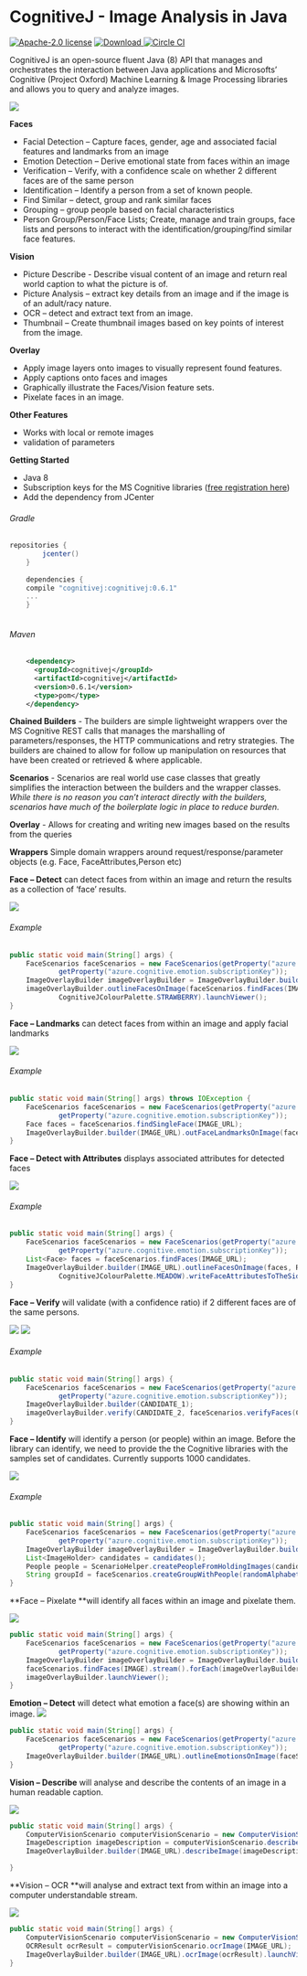 # CognitiveJ - Image Analysis in Java
 [![Apache-2.0 license](http://img.shields.io/badge/license-Apache-brightgreen.svg)](http://www.apache.org/licenses/LICENSE-2.0.html)
  [ ![Download](https://api.bintray.com/packages/cognitivej/CognitiveJ/CognitiveJ/images/download.svg) ](https://bintray.com/cognitivej/CognitiveJ/CognitiveJ/_latestVersion)
   [![Circle CI](https://circleci.com/gh/CognitiveJ/cognitivej.png?style=badge)](https://circleci.com/gh/CognitiveJ/cognitivej)


CognitiveJ is an open-source fluent Java (8) API that manages and orchestrates the interaction between Java applications and 
Microsofts’ Cognitive (Project Oxford) Machine Learning & Image Processing libraries and allows you to query and analyze images.   

![](https://iwkelly.files.wordpress.com/2016/05/screen-shot-2016-05-11-at-11-54-02.png) 

**Faces**

*   Facial Detection – Capture faces, gender, age and associated facial features and landmarks from an image
*   Emotion Detection – Derive emotional state from faces within an image
*   Verification – Verify, with a confidence scale on whether 2 different faces are of the same person
*   Identification – Identify a person from a set of known people.
*   Find Similar – detect, group and rank similar faces
*   Grouping – group people based on facial characteristics
*   Person Group/Person/Face Lists; Create, manage and train groups, face lists and persons to interact with the identification/grouping/find similar face features.


**Vision**

*   Picture Describe - Describe visual content of an image and return real world caption to what the picture is of.
*   Picture Analysis – extract key details from an image and if the image is of an adult/racy nature.
*   OCR – detect and extract text from an image.
*   Thumbnail – Create thumbnail images based on key points of interest from the image.

**Overlay**

*   Apply image layers onto images to visually represent found features.
*   Apply captions onto faces and images
*   Graphically illustrate the Faces/Vision feature sets.
*   Pixelate faces in an image.

**Other Features**

*   Works with local or remote images
*   validation of parameters

**Getting Started**

*   Java 8
*   Subscription keys for the MS Cognitive libraries ([free registration here](https://www.microsoft.com/cognitive-services/))
*   Add the dependency from JCenter

###### Gradle
```groovy
repositories {
        jcenter()
    }
    
    dependencies {
    compile "cognitivej:cognitivej:0.6.1"
    ...
    }
    
```
###### Maven
```xml
    <dependency>
      <groupId>cognitivej</groupId>
      <artifactId>cognitivej</artifactId>
      <version>0.6.1</version>
      <type>pom</type>
    </dependency>
```


**Chained Builders** - The builders are simple lightweight wrappers over the MS Cognitive REST calls that manages the marshalling of parameters/responses, the HTTP communications and retry strategies. The builders are chained to allow for follow up manipulation on resources that have been created or retrieved & where applicable. 

**Scenarios** - Scenarios are real world use case classes that greatly simplifies the interaction between the builders and the wrapper classes. _While there is no reason you can’t interact directly with the builders, scenarios have much of the boilerplate logic in place to reduce burden._ 

**Overlay** - Allows for creating and writing new images based on the results from the queries 

**Wrappers** Simple domain wrappers around request/response/parameter objects (e.g. Face, FaceAttributes,Person etc)
 
**Face – Detect** can detect faces from within an image and return the results as a collection of ‘face’ results. 

![](https://iwkelly.files.wordpress.com/2016/05/screen-shot-2016-05-11-at-12-22-30.png)

 
###### Example
```java
public static void main(String[] args) {
    FaceScenarios faceScenarios = new FaceScenarios(getProperty("azure.cognitive.subscriptionKey"),
            getProperty("azure.cognitive.emotion.subscriptionKey"));
    ImageOverlayBuilder imageOverlayBuilder = ImageOverlayBuilder.builder(IMAGE_URL);
    imageOverlayBuilder.outlineFacesOnImage(faceScenarios.findFaces(IMAGE_URL), RectangleType.FULL,
            CognitiveJColourPalette.STRAWBERRY).launchViewer();
}
```


**Face – Landmarks** can detect faces from within an image and apply facial landmarks 

![](https://iwkelly.files.wordpress.com/2016/05/screen-shot-2016-05-12-at-15-18-59.png)

###### Example
```java
public static void main(String[] args) throws IOException {
    FaceScenarios faceScenarios = new FaceScenarios(getProperty("azure.cognitive.subscriptionKey"), 
            getProperty("azure.cognitive.emotion.subscriptionKey"));
    Face faces = faceScenarios.findSingleFace(IMAGE_URL);
    ImageOverlayBuilder.builder(IMAGE_URL).outFaceLandmarksOnImage(faces).launchViewer();
}
```

**Face – Detect with Attributes** displays associated attributes for detected faces 

![](https://iwkelly.files.wordpress.com/2016/05/screen-shot-2016-05-11-at-12-56-15.png)

###### Example
```java
public static void main(String[] args) {
    FaceScenarios faceScenarios = new FaceScenarios(getProperty("azure.cognitive.subscriptionKey"),
            getProperty("azure.cognitive.emotion.subscriptionKey"));
    List<Face> faces = faceScenarios.findFaces(IMAGE_URL);
    ImageOverlayBuilder.builder(IMAGE_URL).outlineFacesOnImage(faces, RectangleType.CORNERED,
            CognitiveJColourPalette.MEADOW).writeFaceAttributesToTheSide(faces, CognitiveJColourPalette.MEADOW).launchViewer();
}
```

**Face – Verify** will validate (with a confidence ratio) if 2 different faces are of the same persons.
 
 ![](https://iwkelly.files.wordpress.com/2016/05/screen-shot-2016-05-11-at-13-04-38.png)
 ![](https://iwkelly.files.wordpress.com/2016/05/screen-shot-2016-05-11-at-13-06-31.png)

###### Example
```java
public static void main(String[] args) {
    FaceScenarios faceScenarios = new FaceScenarios(getProperty("azure.cognitive.subscriptionKey"),
            getProperty("azure.cognitive.emotion.subscriptionKey"));
    ImageOverlayBuilder.builder(CANDIDATE_1);
    imageOverlayBuilder.verify(CANDIDATE_2, faceScenarios.verifyFaces(CANDIDATE_1, CANDIDATE_2)).launchViewer();
}
```

**Face – Identify** will identify a person (or people) within an image. Before the library can identify, we need to provide the the Cognitive libraries with the samples set of candidates. Currently supports 1000 candidates. 

![](https://iwkelly.files.wordpress.com/2016/05/screen-shot-2016-05-11-at-14-00-55.png)

###### Example
```java
public static void main(String[] args) {
    FaceScenarios faceScenarios = new FaceScenarios(getProperty("azure.cognitive.subscriptionKey"), 
            getProperty("azure.cognitive.emotion.subscriptionKey"));
    ImageOverlayBuilder imageOverlayBuilder = ImageOverlayBuilder.builder(IMAGE);
    List<ImageHolder> candidates = candidates();
    People people = ScenarioHelper.createPeopleFromHoldingImages(candidates, ImageNamingStrategy.DEFAULT);
    String groupId = faceScenarios.createGroupWithPeople(randomAlphabetic(6).toLowerCase(), people);
}
```

**Face – Pixelate **will identify all faces within an image and pixelate them. 

![](https://iwkelly.files.wordpress.com/2016/05/screen-shot-2016-05-11-at-19-23-23.png)

```java
public static void main(String[] args) {
    FaceScenarios faceScenarios = new FaceScenarios(getProperty("azure.cognitive.subscriptionKey"), 
            getProperty("azure.cognitive.emotion.subscriptionKey"));
    ImageOverlayBuilder imageOverlayBuilder = ImageOverlayBuilder.builder(IMAGE);
    faceScenarios.findFaces(IMAGE).stream().forEach(imageOverlayBuilder:: pixelateFaceOnImage);
    imageOverlayBuilder.launchViewer();
}
```

**Emotion – Detect** will detect what emotion a face(s) are showing within an image.
![](https://iwkelly.files.wordpress.com/2016/05/screen-shot-2016-05-11-at-14-36-14.png)



```java
public static void main(String[] args) {
    FaceScenarios faceScenarios = new FaceScenarios(getProperty("azure.cognitive.subscriptionKey"), 
            getProperty("azure.cognitive.emotion.subscriptionKey"));
    ImageOverlayBuilder.builder(IMAGE_URL).outlineEmotionsOnImage(faceScenarios.findEmotionFaces(IMAGE_URL)).launchViewer();
}
```
**Vision – Describe** will analyse and describe the contents of an image in a human readable caption.

![](https://iwkelly.files.wordpress.com/2016/05/screen-shot-2016-05-11-at-17-12-49.png)

```java
public static void main(String[] args) {
    ComputerVisionScenario computerVisionScenario = new ComputerVisionScenario(getProperty("azure.cognitive.vision.subscriptionKey"));
    ImageDescription imageDescription = computerVisionScenario.describeImage(IMAGE_URL);
    ImageOverlayBuilder.builder(IMAGE_URL).describeImage(imageDescription).launchViewer();

}
```

**Vision – OCR **will analyse and extract text from within an image into a computer understandable stream.

![](https://iwkelly.files.wordpress.com/2016/05/screen-shot-2016-05-12-at-11-41-25.png)

```java
public static void main(String[] args) {
    ComputerVisionScenario computerVisionScenario = new ComputerVisionScenario(getProperty("azure.cognitive.vision.subscriptionKey"));
    OCRResult ocrResult = computerVisionScenario.ocrImage(IMAGE_URL);
    ImageOverlayBuilder.builder(IMAGE_URL).ocrImage(ocrResult).launchViewer();
}
```
